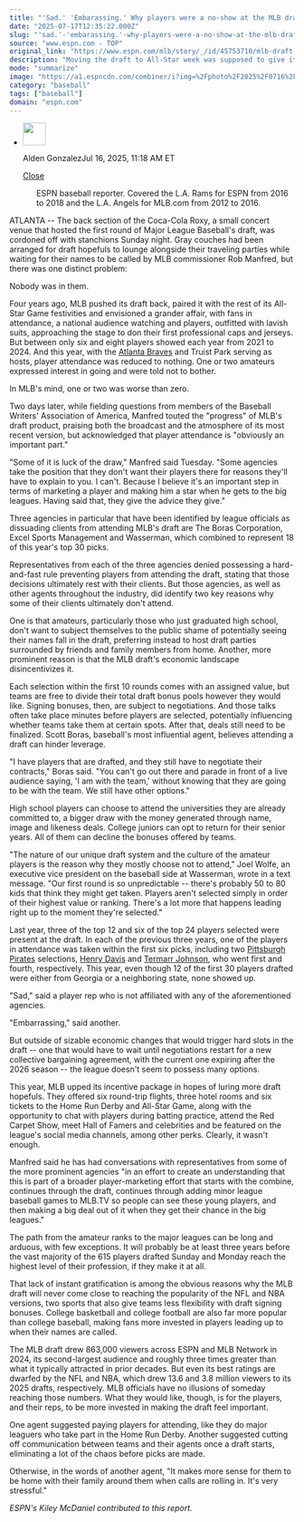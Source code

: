 ```yaml
---
title: "'Sad.' 'Embarassing.' Why players were a no-show at the MLB draft"
date: "2025-07-17T12:35:22.000Z"
slug: "'sad.'-'embarassing.'-why-players-were-a-no-show-at-the-mlb-draft"
source: "www.espn.com - TOP"
original_link: "https://www.espn.com/mlb/story/_/id/45753710/mlb-draft-2025-players-absent-zero-attendance"
description: "Moving the draft to All-Star week was supposed to give it some sizzle. But not one player was in attendance."
mode: "summarize"
image: "https://a1.espncdn.com/combiner/i?img=%2Fphoto%2F2025%2F0716%2Fr1519778_1296x729_16%2D9.jpg"
category: "baseball"
tags: ["baseball"]
domain: "espn.com"
---
```

<div id="readability-page-1" class="page"><div><div><ul><li><p><img src="https://a.espncdn.com/combiner/i?img=/i/columnists/full/gonzalez_alden.png&amp;h=80&amp;w=80&amp;scale=crop" alt="" width="40" height="40"></p><p>Alden Gonzalez<span>Jul 16, 2025, 11:18 AM ET</span></p><div><p><a href="#">Close</a></p><ul>ESPN baseball reporter. Covered the L.A. Rams for ESPN from 2016 to 2018 and the L.A. Angels for MLB.com from 2012 to 2016.</ul></div></li></ul></div><p>ATLANTA -- The back section of the Coca-Cola Roxy, a small concert venue that hosted the first round of Major League Baseball's draft, was cordoned off with stanchions Sunday night. Gray couches had been arranged for draft hopefuls to lounge alongside their traveling parties while waiting for their names to be called by MLB commissioner Rob Manfred, but there was one distinct problem:</p><p>Nobody was in them.</p><p>Four years ago, MLB pushed its draft back, paired it with the rest of its All-Star Game festivities and envisioned a grander affair, with fans in attendance, a national audience watching and players, outfitted with lavish suits, approaching the stage to don their first professional caps and jerseys. But between only six and eight players showed each year from 2021 to 2024. And this year, with the <a data-clubhouse-guid="122673a3-bf06-4432-6950-b8a32e52ac2e" href="https://www.espn.com/mlb/team/_/name/atl/atlanta-braves">Atlanta Braves</a> and Truist Park serving as hosts, player attendance was reduced to nothing. One or two amateurs expressed interest in going and were told not to bother.</p><p>In MLB's mind, one or two was worse than zero.</p><p>Two days later, while fielding questions from members of the Baseball Writers' Association of America, Manfred touted the "progress" of MLB's draft product, praising both the broadcast and the atmosphere of its most recent version, but acknowledged that player attendance is "obviously an important part."</p><p>"Some of it is luck of the draw," Manfred said Tuesday. "Some agencies take the position that they don't want their players there for reasons they'll have to explain to you. I can't. Because I believe it's an important step in terms of marketing a player and making him a star when he gets to the big leagues. Having said that, they give the advice they give."</p><p>Three agencies in particular that have been identified by league officials as dissuading clients from attending MLB's draft are The Boras Corporation, Excel Sports Management and Wasserman, which combined to represent 18 of this year's top 30 picks.</p><p>Representatives from each of the three agencies denied possessing a hard-and-fast rule preventing players from attending the draft, stating that those decisions ultimately rest with their clients. But those agencies, as well as other agents throughout the industry, did identify two key reasons why some of their clients ultimately don't attend.</p><p>One is that amateurs, particularly those who just graduated high school, don't want to subject themselves to the public shame of potentially seeing their names fall in the draft, preferring instead to host draft parties surrounded by friends and family members from home. Another, more prominent reason is that the MLB draft's economic landscape disincentivizes it.</p><p>Each selection within the first 10 rounds comes with an assigned value, but teams are free to divide their total draft bonus pools however they would like. Signing bonuses, then, are subject to negotiations. And those talks often take place minutes before players are selected, potentially influencing whether teams take them at certain spots. After that, deals still need to be finalized. Scott Boras, baseball's most influential agent, believes attending a draft can hinder leverage.</p><p>"I have players that are drafted, and they still have to negotiate their contracts," Boras said. "You can't go out there and parade in front of a live audience saying, 'I am with the team,' without knowing that they are going to be with the team. We still have other options."</p><p>High school players can choose to attend the universities they are already committed to, a bigger draw with the money generated through name, image and likeness deals. College juniors can opt to return for their senior years. All of them can decline the bonuses offered by teams.</p><p>"The nature of our unique draft system and the culture of the amateur players is the reason why they mostly choose not to attend," Joel Wolfe, an executive vice president on the baseball side at Wasserman, wrote in a text message. "Our first round is so unpredictable -- there's probably 50 to 80 kids that think they might get taken. Players aren't selected simply in order of their highest value or ranking. There's a lot more that happens leading right up to the moment they're selected."</p><p>Last year, three of the top 12 and six of the top 24 players selected were present at the draft. In each of the previous three years, one of the players in attendance was taken within the first six picks, including two <a data-clubhouse-guid="5b8fc9be-4020-52c6-aa28-9a0f2d4383e0" href="https://www.espn.com/mlb/team/_/name/pit/pittsburgh-pirates">Pittsburgh Pirates</a> selections, <a data-player-guid="18de9dda-642a-3886-a141-98d7d9419545" href="https://www.espn.com/mlb/player/_/id/4418683/henry-davis">Henry Davis</a> and <a href="https://www.espn.com/mlb/player/_/id/5080632/termarr-johnson">Termarr Johnson</a>, who went first and fourth, respectively. This year, even though 12 of the first 30 players drafted were either from Georgia or a neighboring state, none showed up.</p><p>"Sad," said a player rep who is not affiliated with any of the aforementioned agencies.</p><p>"Embarrassing," said another.</p><p>But outside of sizable economic changes that would trigger hard slots in the draft -- one that would have to wait until negotiations restart for a new collective bargaining agreement, with the current one expiring after the 2026 season -- the league doesn't seem to possess many options.</p><p>This year, MLB upped its incentive package in hopes of luring more draft hopefuls. They offered six round-trip flights, three hotel rooms and six tickets to the Home Run Derby and All-Star Game, along with the opportunity to chat with players during batting practice, attend the Red Carpet Show, meet Hall of Famers and celebrities and be featured on the league's social media channels, among other perks. Clearly, it wasn't enough.</p><p>Manfred said he has had conversations with representatives from some of the more prominent agencies "in an effort to create an understanding that this is part of a broader player-marketing effort that starts with the combine, continues through the draft, continues through adding minor league baseball games to MLB.TV so people can see these young players, and then making a big deal out of it when they get their chance in the big leagues."</p><p>The path from the amateur ranks to the major leagues can be long and arduous, with few exceptions. It will probably be at least three years before the vast majority of the 615 players drafted Sunday and Monday reach the highest level of their profession, if they make it at all.</p><p>That lack of instant gratification is among the obvious reasons why the MLB draft will never come close to reaching the popularity of the NFL and NBA versions, two sports that also give teams less flexibility with draft signing bonuses. College basketball and college football are also far more popular than college baseball, making fans more invested in players leading up to when their names are called.</p><p>The MLB draft drew 863,000 viewers across ESPN and MLB Network in 2024, its second-largest audience and roughly three times greater than what it typically attracted in prior decades. But even its best ratings are dwarfed by the NFL and NBA, which drew 13.6 and 3.8 million viewers to its 2025 drafts, respectively. MLB officials have no illusions of someday reaching those numbers. What they would like, though, is for the players, and their reps, to be more invested in making the draft feel important.</p><p>One agent suggested paying players for attending, like they do major leaguers who take part in the Home Run Derby. Another suggested cutting off communication between teams and their agents once a draft starts, eliminating a lot of the chaos before picks are made.</p><p>Otherwise, in the words of another agent, "It makes more sense for them to be home with their family around them when calls are rolling in. It's very stressful."</p><p><em>ESPN's Kiley McDaniel contributed to this report.</em></p>
</div></div>